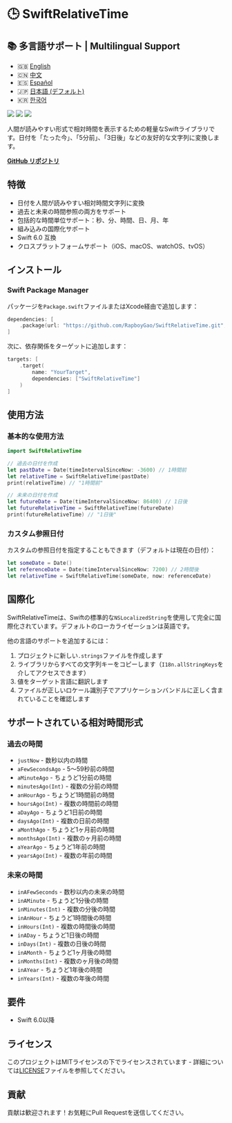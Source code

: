 # 🕒 SwiftRelativeTime

## 📚 多言語サポート | Multilingual Support

- 🇬🇧 [English](./README.md)
- 🇨🇳 [中文](./README-zh.md)
- 🇪🇸 [Español](./README-es.md)
- 🇯🇵 [日本語 (デフォルト)](#)
- 🇰🇷 [한국어](./README-ko.md)

[![](https://img.shields.io/badge/Swift-6.0-FFAC45.svg)](https://swift.org/)
[![](https://img.shields.io/badge/platform-iOS%20%7C%20macOS%20%7C%20watchOS%20%7C%20tvOS-blue.svg)](https://github.com/RapboyGao/SwiftRelativeTime)
[![](https://img.shields.io/badge/license-MIT-green.svg)](https://github.com/RapboyGao/SwiftRelativeTime/blob/main/LICENSE)

人間が読みやすい形式で相対時間を表示するための軽量なSwiftライブラリです。日付を「たった今」、「5分前」、「3日後」などの友好的な文字列に変換します。

**[GitHub リポジトリ](https://github.com/RapboyGao/SwiftRelativeTime.git)**

## 特徴

- 日付を人間が読みやすい相対時間文字列に変換
- 過去と未来の時間参照の両方をサポート
- 包括的な時間単位サポート：秒、分、時間、日、月、年
- 組み込みの国際化サポート
- Swift 6.0 互換
- クロスプラットフォームサポート（iOS、macOS、watchOS、tvOS）

## インストール

### Swift Package Manager

パッケージを`Package.swift`ファイルまたはXcode経由で追加します：

```swift
dependencies: [
    .package(url: "https://github.com/RapboyGao/SwiftRelativeTime.git", from: "1.0.0")
]
```

次に、依存関係をターゲットに追加します：

```swift
targets: [
    .target(
        name: "YourTarget",
        dependencies: ["SwiftRelativeTime"]
    )
]
```

## 使用方法

### 基本的な使用方法

```swift
import SwiftRelativeTime

// 過去の日付を作成
let pastDate = Date(timeIntervalSinceNow: -3600) // 1時間前
let relativeTime = SwiftRelativeTime(pastDate)
print(relativeTime) // "1時間前"

// 未来の日付を作成
let futureDate = Date(timeIntervalSinceNow: 86400) // 1日後
let futureRelativeTime = SwiftRelativeTime(futureDate)
print(futureRelativeTime) // "1日後"
```

### カスタム参照日付

カスタムの参照日付を指定することもできます（デフォルトは現在の日付）：

```swift
let someDate = Date()
let referenceDate = Date(timeIntervalSinceNow: 7200) // 2時間後
let relativeTime = SwiftRelativeTime(someDate, now: referenceDate)
```

## 国際化

SwiftRelativeTimeは、Swiftの標準的な`NSLocalizedString`を使用して完全に国際化されています。デフォルトのローカライゼーションは英語です。

他の言語のサポートを追加するには：

1. プロジェクトに新しい`.strings`ファイルを作成します
2. ライブラリからすべての文字列キーをコピーします（`I18n.allStringKeys`を介してアクセスできます）
3. 値をターゲット言語に翻訳します
4. ファイルが正しいロケール識別子でアプリケーションバンドルに正しく含まれていることを確認します

## サポートされている相対時間形式

### 過去の時間

- `justNow` - 数秒以内の時間
- `aFewSecondsAgo` - 5〜59秒前の時間
- `aMinuteAgo` - ちょうど1分前の時間
- `minutesAgo(Int)` - 複数の分前の時間
- `anHourAgo` - ちょうど1時間前の時間
- `hoursAgo(Int)` - 複数の時間前の時間
- `aDayAgo` - ちょうど1日前の時間
- `daysAgo(Int)` - 複数の日前の時間
- `aMonthAgo` - ちょうど1ヶ月前の時間
- `monthsAgo(Int)` - 複数のヶ月前の時間
- `aYearAgo` - ちょうど1年前の時間
- `yearsAgo(Int)` - 複数の年前の時間

### 未来の時間

- `inAFewSeconds` - 数秒以内の未来の時間
- `inAMinute` - ちょうど1分後の時間
- `inMinutes(Int)` - 複数の分後の時間
- `inAnHour` - ちょうど1時間後の時間
- `inHours(Int)` - 複数の時間後の時間
- `inADay` - ちょうど1日後の時間
- `inDays(Int)` - 複数の日後の時間
- `inAMonth` - ちょうど1ヶ月後の時間
- `inMonths(Int)` - 複数のヶ月後の時間
- `inAYear` - ちょうど1年後の時間
- `inYears(Int)` - 複数の年後の時間

## 要件

- Swift 6.0以降

## ライセンス

このプロジェクトはMITライセンスの下でライセンスされています - 詳細については[LICENSE](LICENSE)ファイルを参照してください。

## 貢献

貢献は歓迎されます！お気軽にPull Requestを送信してください。